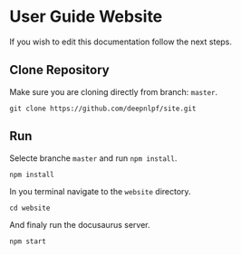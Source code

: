 # User Guide Website

If you wish to edit this documentation follow the next steps.

## Clone Repository

Make sure you are cloning directly from branch: ```master```.

    git clone https://github.com/deepnlpf/site.git

## Run

Selecte branche ```master``` and run ```npm install```.

    npm install

In you terminal navigate to the ```website``` directory.

    cd website

And finaly run the docusaurus server.

    npm start
